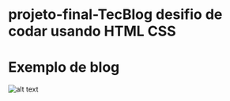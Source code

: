 # projeto-final-TecBlog desifio de codar usando HTML CSS

# Exemplo de blog


![alt text](Capturar.PNG)